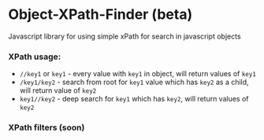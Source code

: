 # Object-XPath-Finder (beta)
Javascript library for using simple xPath for search in javascript objects

### XPath usage:
- `//key1` or `key1` - every value with `key1` in object, will return values of `key1`
- `/key1/key2` - search from root for `key1` value which has `key2` as a child, will return value of `key2`
- `key1//key2` - deep search for `key1` which has `key2`, will return values of `key2`

### XPath filters (soon)

